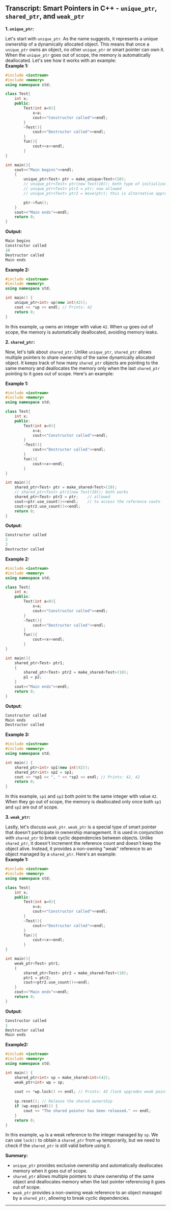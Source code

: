 ## Transcript: Smart Pointers in C++ - `unique_ptr`, `shared_ptr`, and `weak_ptr`

**1. `unique_ptr`:**

Let's start with `unique_ptr`. As the name suggests, it represents a unique ownership of a dynamically allocated object. This means that once a `unique_ptr` owns an object, no other `unique_ptr` or smart pointer can own it. When the `unique_ptr` goes out of scope, the memory is automatically deallocated. Let's see how it works with an example: <br>
**Example 1:**
```cpp
#include <iostream>
#include <memory>
using namespace std;

class Test{
    int x;
    public:
        Test(int a=0){
            x=a;
            cout<<"Constructor called"<<endl;
        }
        ~Test(){
            cout<<"Destructor called"<<endl;
        }
        fun(){
            cout<<x<<endl;
        }
}

int main(){
    cout<<"Main begins"<<endl;
    {
        unique_ptr<Test> ptr = make_unique<Test>(10);
        // unique_ptr<Test> ptr(new Test(10)); both type of initialization works
        // unique_ptr<Test> ptr2 = ptr; now allowed 
        // unique_ptr<Test> ptr2 = move(ptr); this is alternative approach which can be used 

        ptr->fun();
    }
    cout<<"Main ends"<<endl;
    return 0;
}
```
**Output:**
```cpp
Main begins
Constructor called
10
Destructor called
Main ends
```
**Example 2:**
```cpp
#include <iostream>
#include <memory>
using namespace std;

int main() {
    unique_ptr<int> up(new int(42));
    cout << *up << endl; // Prints: 42
    return 0;
}
```

In this example, `up` owns an integer with value `42`. When `up` goes out of scope, the memory is automatically deallocated, avoiding memory leaks.

**2. `shared_ptr`:**

Now, let's talk about `shared_ptr`. Unlike `unique_ptr`, `shared_ptr` allows multiple pointers to share ownership of the same dynamically allocated object. It keeps track of how many `shared_ptr` objects are pointing to the same memory and deallocates the memory only when the last `shared_ptr` pointing to it goes out of scope. Here's an example: <br>

**Example 1:**
```cpp
#include <iostream>
#include <memory>
using namespace std;

class Test{
    int x;
    public:
        Test(int a=0){
            x=a;
            cout<<"Constructor called"<<endl;
        }
        ~Test(){
            cout<<"Destructor called"<<endl;
        }
        fun(){
            cout<<x<<endl;
        }
}

int main(){
    shared_ptr<Test> ptr = make_shared<Test>(10);
    // shared_ptr<Test> ptr1(new Test(10)); both works
    shared_ptr<Test> ptr2 = ptr;    // allowed
    cout<<ptr.use_count()<<endl;    // to access the reference coutn
    cout<<ptr2.use_count()<<endl;
    return 0;
}
```
**Output:**
```cpp
Constructor called
2
2
Destructor called
```

**Example 2:**
```cpp
#include <iostream>
#include <memory>
using namespace std;

class Test{
    int x;
    public:
        Test(int a=0){
            x=a;
            cout<<"Constructor called"<<endl;
        }
        ~Test(){
            cout<<"Destructor called"<<endl;
        }
        fun(){
            cout<<x<<endl;
        }
}

int main(){
    shared_ptr<Test> ptr1;
    {
        shared_ptr<Test> ptr2 = make_shared<Test>(10);
        p1 = p2;
    }
    cout<<"Main ends"<<endl;
    return 0;
}
```
**Output:**
```cpp
Constructor called
Main ends
Destructor called
```

**Example 3:**
```cpp
#include <iostream>
#include <memory>
using namespace std;

int main() {
    shared_ptr<int> sp1(new int(42));
    shared_ptr<int> sp2 = sp1;
    cout << *sp1 << ", " << *sp2 << endl; // Prints: 42, 42
    return 0;
}
```

In this example, `sp1` and `sp2` both point to the same integer with value `42`. When they go out of scope, the memory is deallocated only once both `sp1` and `sp2` are out of scope.

**3. `weak_ptr`:**

Lastly, let's discuss `weak_ptr`. `weak_ptr` is a special type of smart pointer that doesn't participate in ownership management. It is used in conjunction with `shared_ptr` to break cyclic dependencies between objects. Unlike `shared_ptr`, it doesn't increment the reference count and doesn't keep the object alive. Instead, it provides a non-owning "weak" reference to an object managed by a `shared_ptr`. Here's an example: <br>
**Example 1:**
```cpp
#include <iostream>
#include <memory>
using namespace std;

class Test{
    int x;
    public:
        Test(int a=0){
            x=a;
            cout<<"Constructor called"<<endl;
        }
        ~Test(){
            cout<<"Destructor called"<<endl;
        }
        fun(){
            cout<<x<<endl;
        }
}

int main(){
    weak_ptr<Test> ptr1;
    {
        shared_ptr<Test> ptr2 = make_shared<Test>(10);
        ptr1 = ptr2;
        cout<<ptr2.use_count()<<endl;
    }
    cout<<"Main ends"<<endl;
    return 0;
}
```
**Output:**
```cpp
Constructor called
1
Destructor called
Main ends
```

**Example2:**
```cpp
#include <iostream>
#include <memory>
using namespace std;

int main() {
    shared_ptr<int> sp = make_shared<int>(42);
    weak_ptr<int> wp = sp;
    
    cout << *wp.lock() << endl; // Prints: 42 (lock upgrades weak pointer to a shared pointer)
    
    sp.reset(); // Release the shared ownership
    if (wp.expired()) {
        cout << "The shared pointer has been released." << endl;
    }
    return 0;
}
```

In this example, `wp` is a weak reference to the integer managed by `sp`. We can use `lock()` to obtain a `shared_ptr` from `wp` temporarily, but we need to check if the `shared_ptr` is still valid before using it.

**Summary:**

- `unique_ptr` provides exclusive ownership and automatically deallocates memory when it goes out of scope.
- `shared_ptr` allows multiple pointers to share ownership of the same object and deallocates memory when the last pointer referencing it goes out of scope.
- `weak_ptr` provides a non-owning weak reference to an object managed by a `shared_ptr`, allowing to break cyclic dependencies.

---